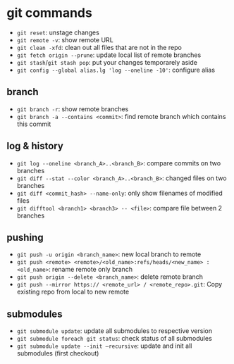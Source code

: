 # git commands

- `git reset`: unstage changes
- `git remote -v`: show remote URL
- `git clean -xfd`: clean out all files that are not in the repo
- `git fetch origin --prune`: update local list of remote branches
- `git stash`/`git stash pop`: put your changes temporarely aside
- `git config --global alias.lg 'log --oneline -10'`: configure alias

## branch
- `git branch -r`: show remote branches
- `git branch -a --contains <commit>`: find remote branch which contains this commit

## log & history
- `git log --oneline <branch_A>..<branch_B>`: compare commits on two branches
- `git diff --stat --color <branch_A>..<branch_B>`: changed files on two branches
- `git diff <commit_hash> --name-only`: only show filenames of modified files
- `git difftool <branch1> <branch3> -- <file>`: compare file between 2 branches

## pushing
- `git push -u origin <branch_name>`: new local branch to remote
- `git push <remote> <remote>/<old_name>:refs/heads/<new_name> :<old_name>`: rename remote only branch
- `git push origin --delete <branch_name>`: delete remote branch
- `git push --mirror https:// <remote_url> / <remote_repo>.git`: Copy existing repo from local to new remote

## submodules
- `git submodule update`: update all submodules to respective version
- `git submodule foreach git status`: check status of all submodules
- `git submodule update --init –recursive`: update and init all submodules (first checkout)
